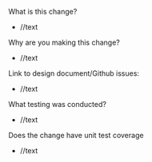 What is this change?

- //text

Why are you making this change?

- //text

Link to design document/Github issues:

- //text

What testing was conducted?

- //text

Does the change have unit test coverage

- //text
